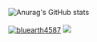 ![Anurag's GitHub stats](https://github-readme-stats.vercel.app/api?username=xlooslo&show_icons=true&theme=radical)
<br/><br/>
[![bluearth4587](http://mazassumnida.wtf/api/v2/generate_badge?boj=bluearth4587)](https://solved.ac/bluearth4587)
![](github-readme-stats.vercel.app/api/top-langs/?username={xlooslo}&langs_count=8)
